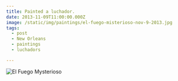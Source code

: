 ```yaml
---
title: Painted a luchador.
date: 2013-11-09T11:00:00.000Z
image: /static/img/paintings/el-fuego-misterioso-nov-9-2013.jpg
tags:
  - post 
  - New Orleans
  - paintings
  - luchadors

---
```


![El Fuego Mysterioso](/static/img/paintings/el-fuego-misterioso-nov-9-2013.jpg)